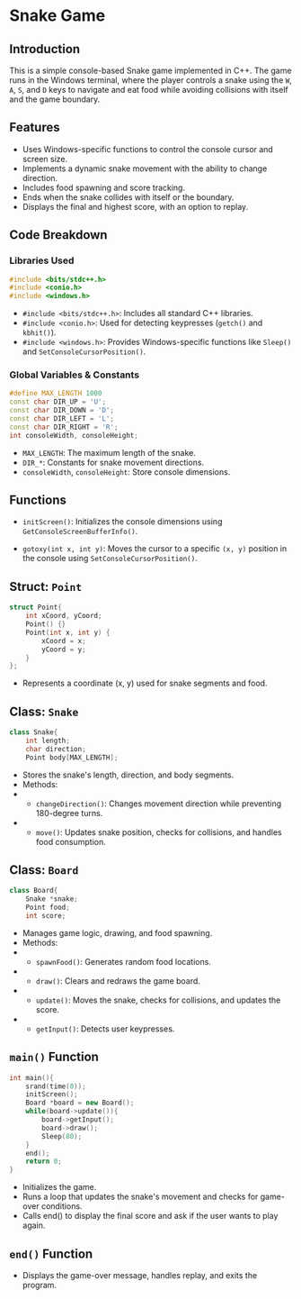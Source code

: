 # Snake Game

## Introduction
This is a simple console-based Snake game implemented in C++. The game runs in the Windows terminal, where the player controls a snake using the `W`, `A`, `S`, and `D` keys to navigate and eat food while avoiding collisions with itself and the game boundary.

## Features
- Uses Windows-specific functions to control the console cursor and screen size.
- Implements a dynamic snake movement with the ability to change direction.
- Includes food spawning and score tracking.
- Ends when the snake collides with itself or the boundary.
- Displays the final and highest score, with an option to replay.

## Code Breakdown

### Libraries Used
```cpp
#include <bits/stdc++.h>
#include <conio.h>
#include <windows.h>
```
- `#include <bits/stdc++.h>`: Includes all standard C++ libraries.
- `#include <conio.h>`: Used for detecting keypresses (`getch()` and `kbhit()`).
- `#include <windows.h>`: Provides Windows-specific functions like `Sleep()` and `SetConsoleCursorPosition()`.

### Global Variables & Constants
```cpp
#define MAX_LENGTH 1000
const char DIR_UP = 'U';
const char DIR_DOWN = 'D';
const char DIR_LEFT = 'L';
const char DIR_RIGHT = 'R';
int consoleWidth, consoleHeight;
```
- `MAX_LENGTH`: The maximum length of the snake.
- `DIR_*`: Constants for snake movement directions.
- `consoleWidth`, `consoleHeight`: Store console dimensions.
## Functions
- `initScreen()`: Initializes the console dimensions using `GetConsoleScreenBufferInfo()`.

- `gotoxy(int x, int y)`: Moves the cursor to a specific `(x, y)` position in the console using `SetConsoleCursorPosition()`.

## Struct: `Point`
```cpp
struct Point{
    int xCoord, yCoord;
    Point() {}
    Point(int x, int y) {
        xCoord = x;
        yCoord = y;
    }
};
```
- Represents a coordinate (x, y) used for snake segments and food.

## Class: `Snake`
```cpp
class Snake{
    int length;
    char direction;
    Point body[MAX_LENGTH];
```
- Stores the snake's length, direction, and body segments.
- Methods:
- - `changeDirection()`: Changes movement direction while preventing 180-degree turns.
- - `move()`: Updates snake position, checks for collisions, and handles food consumption.

## Class: `Board`
```cpp
class Board{
    Snake *snake;
    Point food;
    int score;
```
- Manages game logic, drawing, and food spawning.
- Methods:
- - `spawnFood()`: Generates random food locations.
- - `draw()`: Clears and redraws the game board.
- - `update()`: Moves the snake, checks for collisions, and updates the score.
- - `getInput()`: Detects user keypresses.

## `main()` Function
```cpp
int main(){
    srand(time(0));
    initScreen();
    Board *board = new Board();
    while(board->update()){
        board->getInput();
        board->draw();
        Sleep(80);
    }
    end();
    return 0;
}
```
- Initializes the game.
- Runs a loop that updates the snake's movement and checks for game-over conditions.
- Calls end() to display the final score and ask if the user wants to play again.

## `end()` Function
- Displays the game-over message, handles replay, and exits the program.